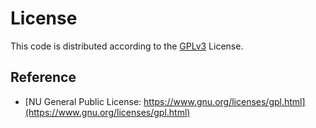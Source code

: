 # License #

This code is distributed according to the
[GPLv3](https://www.gnu.org/licenses/gpl.html) License.

## Reference ##

- [NU General Public License: https://www.gnu.org/licenses/gpl.html](https://www.gnu.org/licenses/gpl.html)
